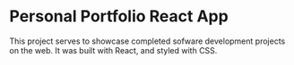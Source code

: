 # Personal Portfolio React App

This project serves to showcase completed sofware development projects on the web. It was built with React, and styled with CSS.

